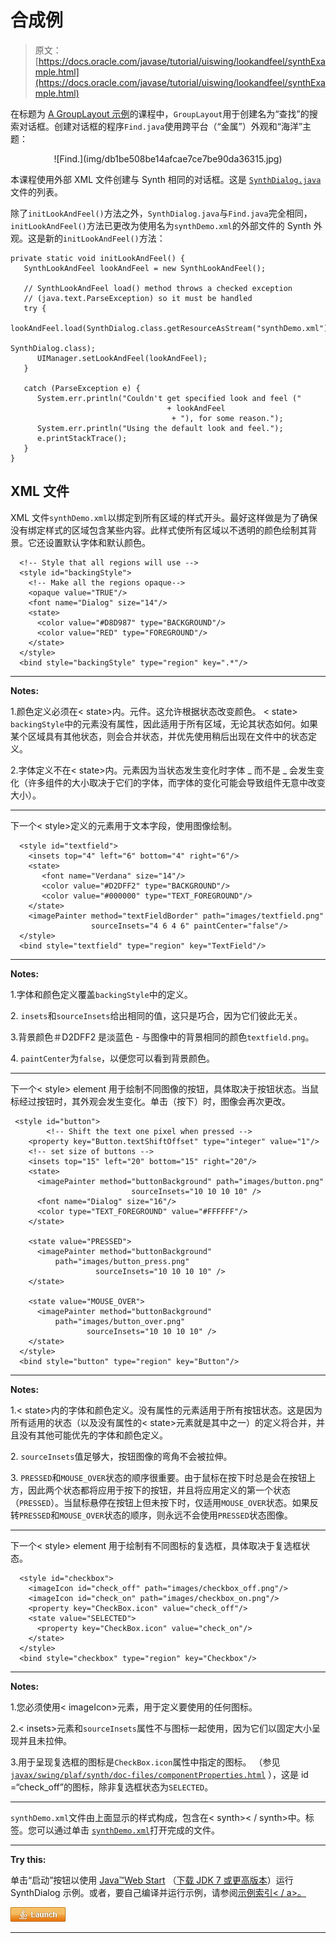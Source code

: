 # 合成例

> 原文： [https://docs.oracle.com/javase/tutorial/uiswing/lookandfeel/synthExample.html](https://docs.oracle.com/javase/tutorial/uiswing/lookandfeel/synthExample.html)

在标题为 [A GroupLayout 示例](../../uiswing/layout/groupExample.html)的课程中，`GroupLayout`用于创建名为“查找”的搜索对话框。创建对话框的程序`Find.java`使用跨平台（“金属”）外观和“海洋”主题：

<center>![Find.](img/db1be508be14afcae7ce7be90da36315.jpg)</center>

本课程使用外部 XML 文件创建与 Synth 相同的对话框。这是 [``SynthDialog.java``](../examples/lookandfeel/SynthDialogProject/src/lookandfeel/SynthDialog.java)文件的列表。

除了`initLookAndFeel()`方法之外，`SynthDialog.java`与`Find.java`完全相同，`initLookAndFeel()`方法已更改为使用名为`synthDemo.xml`的外部文件的 Synth 外观。这是新的`initLookAndFeel()`方法：

```
private static void initLookAndFeel() {
   SynthLookAndFeel lookAndFeel = new SynthLookAndFeel();

   // SynthLookAndFeel load() method throws a checked exception
   // (java.text.ParseException) so it must be handled
   try {
      lookAndFeel.load(SynthDialog.class.getResourceAsStream("synthDemo.xml"),
                                                               SynthDialog.class);
      UIManager.setLookAndFeel(lookAndFeel);
   } 

   catch (ParseException e) {
      System.err.println("Couldn't get specified look and feel ("
                                   + lookAndFeel
                                    + "), for some reason.");
      System.err.println("Using the default look and feel.");
      e.printStackTrace();
   }
}

```

## XML 文件

XML 文件`synthDemo.xml`以绑定到所有区域的样式开头。最好这样做是为了确保没有绑定样式的区域包含某些内容。此样式使所有区域以不透明的颜色绘制其背景。它还设置默认字体和默认颜色。

```
  <!-- Style that all regions will use -->
  <style id="backingStyle">
    <!-- Make all the regions opaque-->
    <opaque value="TRUE"/>
    <font name="Dialog" size="14"/>
    <state>
      <color value="#D8D987" type="BACKGROUND"/>
      <color value="RED" type="FOREGROUND"/>
    </state>
  </style>
  <bind style="backingStyle" type="region" key=".*"/>

```

* * *

**Notes:** 

1.颜色定义必须在&lt; state&gt;内。元件。这允许根据状态改变颜色。 &lt; state&gt; `backingStyle`中的元素没有属性，因此适用于所有区域，无论其状态如何。如果某个区域具有其他状态，则会合并状态，并优先使用稍后出现在文件中的状态定义。

2.字体定义不在&lt; state&gt;内。元素因为当状态发生变化时字体 _ 而不是 _ 会发生变化（许多组件的大小取决于它们的字体，而字体的变化可能会导致组件无意中改变大小）。

* * *

下一个&lt; style&gt;定义的元素用于文本字段，使用图像绘制。

```
  <style id="textfield">
    <insets top="4" left="6" bottom="4" right="6"/>
    <state>
       <font name="Verdana" size="14"/>
       <color value="#D2DFF2" type="BACKGROUND"/>
       <color value="#000000" type="TEXT_FOREGROUND"/>
    </state>
    <imagePainter method="textFieldBorder" path="images/textfield.png"
                  sourceInsets="4 6 4 6" paintCenter="false"/>
  </style>
  <bind style="textfield" type="region" key="TextField"/>

```

* * *

**Notes:** 

1.字体和颜色定义覆盖`backingStyle`中的定义。

2\. `insets`和`sourceInsets`给出相同的值，这只是巧合，因为它们彼此无关。

3.背景颜色＃D2DFF2 是淡蓝色 - 与图像中的背景相同的颜色`textfield.png`。

4\. `paintCenter`为`false`，以便您可以看到背景颜色。

* * *

下一个&lt; style&gt; element 用于绘制不同图像的按钮，具体取决于按钮状态。当鼠标经过按钮时，其外观会发生变化。单击（按下）时，图像会再次更改。

```
 <style id="button">
        <!-- Shift the text one pixel when pressed -->
    <property key="Button.textShiftOffset" type="integer" value="1"/>
    <!-- set size of buttons -->
    <insets top="15" left="20" bottom="15" right="20"/>
    <state>
      <imagePainter method="buttonBackground" path="images/button.png"
                           sourceInsets="10 10 10 10" />
      <font name="Dialog" size="16"/>
      <color type="TEXT_FOREGROUND" value="#FFFFFF"/>
    </state>

    <state value="PRESSED"> 
      <imagePainter method="buttonBackground"
          path="images/button_press.png"
                   sourceInsets="10 10 10 10" />
    </state>

    <state value="MOUSE_OVER">    
      <imagePainter method="buttonBackground"
          path="images/button_over.png"
                 sourceInsets="10 10 10 10" />
    </state>
  </style>
  <bind style="button" type="region" key="Button"/>

```

* * *

**Notes:** 

1.&lt; state&gt;内的字体和颜色定义。没有属性的元素适用于所有按钮状态。这是因为所有适用的状态（以及没有属性的&lt; state&gt;元素就是其中之一）的定义将合并，并且没有其他可能优先的字体和颜色定义。

2\. `sourceInsets`值足够大，按钮图像的弯角不会被拉伸。

3\. `PRESSED`和`MOUSE_OVER`状态的顺序很重要。由于鼠标在按下时总是会在按钮上方，因此两个状态都将应用于按下的按钮，并且将应用定义的第一个状态（`PRESSED`）。当鼠标悬停在按钮上但未按下时，仅适用`MOUSE_OVER`状态。如果反转`PRESSED`和`MOUSE_OVER`状态的顺序，则永远不会使用`PRESSED`状态图像。

* * *

下一个&lt; style&gt; element 用于绘制有不同图标的复选框，具体取决于复选框状态。

```
  <style id="checkbox">
    <imageIcon id="check_off" path="images/checkbox_off.png"/>
    <imageIcon id="check_on" path="images/checkbox_on.png"/>
    <property key="CheckBox.icon" value="check_off"/>
    <state value="SELECTED">   
      <property key="CheckBox.icon" value="check_on"/>
    </state>
  </style>
  <bind style="checkbox" type="region" key="Checkbox"/>    

```

* * *

**Notes:** 

1.您必须使用&lt; imageIcon&gt;元素，用于定义要使用的任何图标。

2.&lt; insets&gt;元素和`sourceInsets`属性不与图标一起使用，因为它们以固定大小呈现并且未拉伸。

3.用于呈现复选框的图标是`CheckBox.icon`属性中指定的图标。 （参见 [`javax/swing/plaf/synth/doc-files/componentProperties.html`](https://docs.oracle.com/javase/8/docs/api/javax/swing/plaf/synth/doc-files/componentProperties.html) ），这是 id =“check_off”的图标，除非复选框状态为`SELECTED`。

* * *

`synthDemo.xml`文件由上面显示的样式构成，包含在&lt; synth&gt;&lt; / synth&gt;中。标签。您可以通过单击 [``synthDemo.xml``](../examples/lookandfeel/SynthDialogProject/src/lookandfeel/synthDemo.xml)打开完成的文件。

* * *

**Try this:** 

单击“启动”按钮以使用 [Java™Web Start](http://www.oracle.com/technetwork/java/javase/javawebstart/index.html) （[下载 JDK 7 或更高版本](http://www.oracle.com/technetwork/java/javase/downloads/index.html)）运行 SynthDialog 示例。或者，要自己编译并运行示例，请参阅[示例索引&lt; / a&gt;。](../examples/lookandfeel/index.html#SynthDialog)

[![Launches the SynthDialog example](img/4707a69a17729d71c56b2bdbbb4cc61c.jpg)](https://docs.oracle.com/javase/tutorialJWS/samples/uiswing/SynthDialogProject/SynthDialog.jnlp)

* * *